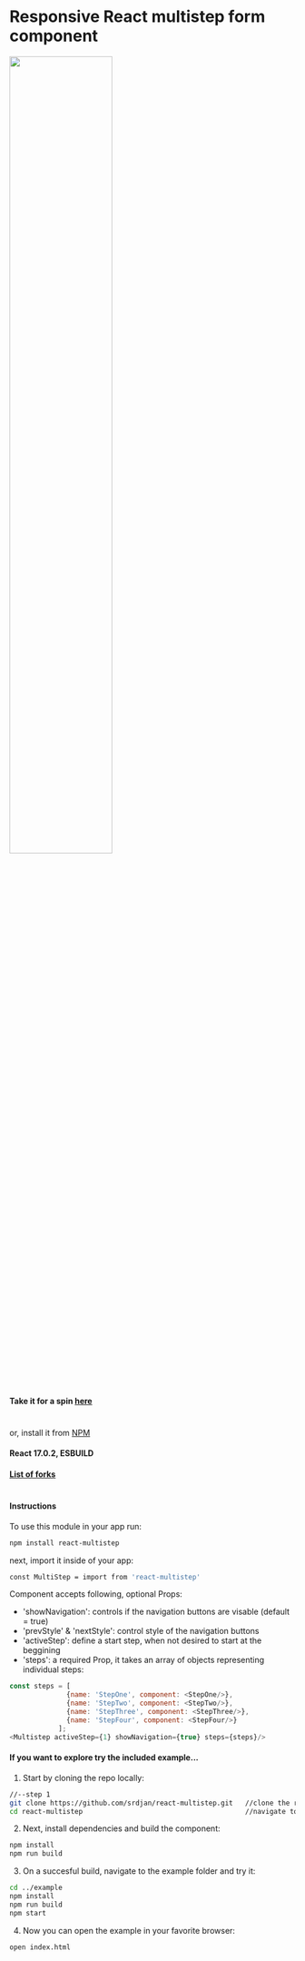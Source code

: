 # Responsive React multistep form component


<img width="60%" height="auto" src="https://raw.githubusercontent.com/srdjan/react-multistep/master/assets/react-multistep.png"/>


#### Take it for a spin [here](http://srdjan.github.io/react-multistep/)
#
or, install it from [NPM](https://nodei.co/npm/react-multistep/)

#### React 17.0.2, ESBUILD

#### [List of forks](https://github.com/srdjan/react-multistep/network/members/)
# 
#### Instructions

To use this module in your app run:
```sh
npm install react-multistep
```
next, import it inside of your app:
```sh
const MultiStep = import from 'react-multistep'
```

Component accepts following, optional Props: 

- 'showNavigation': controls if the navigation buttons are visable (default = true)
- 'prevStyle' & 'nextStyle': control style of the navigation buttons
- 'activeStep': define a start step, when not desired to start at the beggining 
- 'steps': a required Prop, it takes an array of objects representing individual steps: 

```javascript
const steps = [
              {name: 'StepOne', component: <StepOne/>},
              {name: 'StepTwo', component: <StepTwo/>},
              {name: 'StepThree', component: <StepThree/>},
              {name: 'StepFour', component: <StepFour/>}
            ];
<Multistep activeStep={1} showNavigation={true} steps={steps}/>
```

#### If you want to explore try the included example...

1) Start by cloning the repo locally:

```sh
//--step 1
git clone https://github.com/srdjan/react-multistep.git   //clone the repo
cd react-multistep                                        //navigate to the project folder
```

2)  Next, install dependencies and build the component:

```sh
npm install
npm run build 
```

3) On a succesful build, navigate to the example folder and try it:

```sh
cd ../example
npm install
npm run build
npm start
```

4) Now you can open the example in your favorite browser:

```sh
open index.html
```

